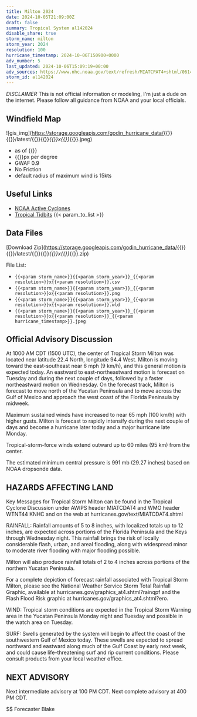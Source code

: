 ```yaml
---
title: Milton 2024
date: 2024-10-05T21:09:00Z
draft: false
summary: Tropical System al142024
disable_share: true
storm_name: milton
storm_year: 2024
resolution: 100
hurricane_timestamp: 2024-10-06T150900+0000
adv_number: 5
last_updated: 2024-10-06T15:09:19+00:00
adv_sources: https://www.nhc.noaa.gov/text/refresh/MIATCPAT4+shtml/061456.shtml;https://www.nhc.noaa.gov/refresh/graphics_at4+shtml/145937.shtml?cone
storm_id: al142024
---
```

*DISCLAIMER* This is not official information or modeling, I'm just a dude on the internet.  Please follow all guidance from NOAA and your local officials.

## Windfield Map
![gis_img](https://storage.googleapis.com/godin_hurricane_data/{{<param storm_name>}}{{<param storm_year>}}/latest/{{<param storm_name>}}{{<param storm_year>}}_{{<param resolution>}}x{{<param resolution>}}_{{<param hurricane_timestamp>}}.jpeg)

- as of {{<param last_updated>}}
- {{<param resolution>}}px per degree
- GWAF 0.9
- No Friction
- default radius of maximum wind is 15kts

## Useful Links
- [NOAA Active Cyclones](https://www.nhc.noaa.gov/)
- [Tropical Tidbits](https://www.tropicaltidbits.com/storminfo/)
{{< param_to_list >}}

## Data Files
[Download Zip](https://storage.googleapis.com/godin_hurricane_data/{{<param storm_name>}}{{<param storm_year>}}/latest/{{<param storm_name>}}{{<param storm_year>}}_{{<param resolution>}}x{{<param resolution>}}_{{<param hurricane_timestamp>}}.zip)

File List:
- `{{<param storm_name>}}{{<param storm_year>}}_{{<param resolution>}}x{{<param resolution>}}.csv`
- `{{<param storm_name>}}{{<param storm_year>}}_{{<param resolution>}}x{{<param resolution>}}.png`
- `{{<param storm_name>}}{{<param storm_year>}}_{{<param resolution>}}x{{<param resolution>}}.wld`
- `{{<param storm_name>}}{{<param storm_year>}}_{{<param resolution>}}x{{<param resolution>}}_{{<param hurricane_timestamp>}}.jpeg`


## Official Advisory Discussion
At 1000 AM CDT (1500 UTC), the center of Tropical Storm Milton was 
located near latitude 22.4 North, longitude 94.4 West. Milton is 
moving toward the east-southeast near 6 mph (9 km/h), and this 
general motion is expected today. An eastward to east-northeastward 
motion is forecast on Tuesday and during the next couple of days, 
followed by a faster northeastward motion on Wednesday.  On the 
forecast track, Milton is forecast to move north of the Yucatan 
Peninsula and to move across the Gulf of Mexico and approach the 
west coast of the Florida Peninsula by midweek.
 
Maximum sustained winds have increased to near 65 mph (100 km/h) 
with higher gusts.  Milton is forecast to rapidly intensify during 
the next couple of days and become a hurricane later today and a 
major hurricane late Monday.
 
Tropical-storm-force winds extend outward up to 60 miles (95 km)
from the center.
 
The estimated minimum central pressure is 991 mb (29.27 inches)
based on NOAA dropsonde data.
 
 
HAZARDS AFFECTING LAND
----------------------
Key Messages for Tropical Storm Milton can be found in the Tropical
Cyclone Discussion under AWIPS header MIATCDAT4 and WMO header
WTNT44 KNHC and on the web at hurricanes.gov/text/MIATCDAT4.shtml
 
RAINFALL: Rainfall amounts of 5 to 8 inches, with localized totals
up to 12 inches, are expected across portions of the Florida
Peninsula and the Keys through Wednesday night. This rainfall brings
the risk of locally considerable flash, urban, and areal flooding,
along with widespread minor to moderate river flooding with major
flooding possible.
 
Milton will also produce rainfall totals of 2 to 4 inches across
portions of the northern Yucatan Peninsula.
 
For a complete depiction of forecast rainfall associated with
Tropical Storm Milton, please see the National Weather
Service Storm Total Rainfall Graphic, available at
hurricanes.gov/graphics_at4.shtml?rainqpf and the Flash Flood Risk
graphic at hurricanes.gov/graphics_at4.shtml?ero.
 
WIND: Tropical storm conditions are expected in the Tropical Storm 
Warning area in the Yucatan Peninsula Monday night and Tuesday and 
possible in the watch area on Tuesday.
 
SURF:  Swells generated by the system will begin to affect the coast
of the southwestern Gulf of Mexico today.  These swells are expected
to spread northward and eastward along much of the Gulf Coast by
early next week, and could cause life-threatening surf and rip
current conditions.  Please consult products from your local weather
office.
 
 
NEXT ADVISORY
-------------
Next intermediate advisory at 100 PM CDT.
Next complete advisory at 400 PM CDT.
 
$$
Forecaster Blake
